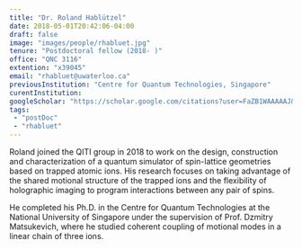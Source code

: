 ```yaml
---
title: "Dr. Roland Hablützel"
date: 2018-05-01T20:42:06-04:00
draft: false
image: "images/people/rhabluet.jpg"
tenure: "Postdoctoral fellow (2018- )"
office: "QNC 3116"
extention: "x39045"
email: "rhabluet@uwaterloo.ca"
previousInstitution: "Centre for Quantum Technologies, Singapore"
curentInstitution: 
googleScholar: "https://scholar.google.com/citations?user=FaZB1WAAAAAJ&hl=en&oi=ao"
tags:
 - "postDoc"
 - "rhabluet"
---
```


Roland joined the QITI group in 2018 to work on the design, construction and characterization of a quantum simulator of spin-lattice geometries based on trapped atomic ions. His research focuses on taking advantage of the shared motional structure of the trapped ions and the flexibility of holographic imaging to program interactions between any pair of spins.

He completed his Ph.D. in the Centre for Quantum Technologies at the National University of Singapore under the supervision of Prof. Dzmitry Matsukevich, where he studied coherent coupling of motional modes in a linear chain of three ions.

